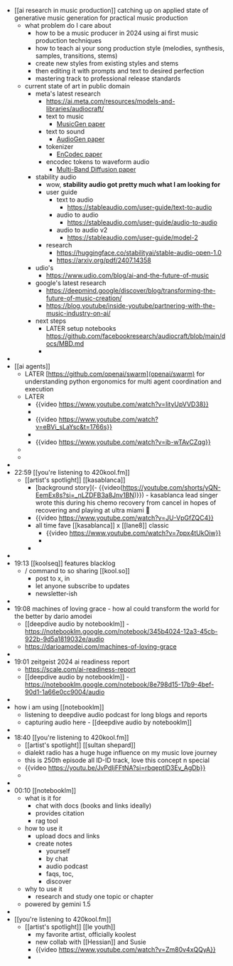 - [[ai research in music production]] catching up on applied state of generative music generation for practical music production
	- what problem do I care about
		- how to be a music producer in 2024 using ai first music production techniques
		- how to teach ai your song production style (melodies, synthesis, samples, transitions, stems)
		- create new styles from existing styles and stems
		- then editing it with prompts and text to desired perfection
		- mastering track to professional release standards
	- current state of art in public domain
		- meta's latest research
			- https://ai.meta.com/resources/models-and-libraries/audiocraft/
			- text to music
				- [MusicGen paper](https://arxiv.org/abs/2306.05284)
			- text to sound
				- [AudioGen paper](https://arxiv.org/abs/2209.15352)
			- tokenizer
				- [EnCodec paper](https://arxiv.org/abs/2210.13438)
			- encodec tokens to waveform audio
				- [Multi-Band Diffusion paper](https://dl.fbaipublicfiles.com/encodec/Diffusion/paper.pdf)
		- stability audio
			- wow, **stability audio got pretty much what I am looking for**
			- user guide
				- text to audio
					- https://stableaudio.com/user-guide/text-to-audio
				- audio to audio
					- https://stableaudio.com/user-guide/audio-to-audio
				- audio to audio v2
					- https://stableaudio.com/user-guide/model-2
			- research
				- https://huggingface.co/stabilityai/stable-audio-open-1.0
				- https://arxiv.org/pdf/2407.14358
		- udio's
			- https://www.udio.com/blog/ai-and-the-future-of-music
		- google's latest research
			- https://deepmind.google/discover/blog/transforming-the-future-of-music-creation/
			- https://blog.youtube/inside-youtube/partnering-with-the-music-industry-on-ai/
		- next steps
			- LATER setup notebooks https://github.com/facebookresearch/audiocraft/blob/main/docs/MBD.md
			-
-
- [[ai agents]]
	- LATER [https://github.com/openai/swarm](openai/swarm) for understanding python ergonomics for multi agent coordination and execution
	- LATER
		- {{video https://www.youtube.com/watch?v=IityUpVVD38}}
		-
		- {{video https://www.youtube.com/watch?v=eBVi_sLaYsc&t=1766s}}
		-
		- {{video https://www.youtube.com/watch?v=ib-wTAvCZqg}}
	-
	-
-
- 22:59 [[you're listening to 420kool.fm]]
	- [[artist's spotlight]] [[kasablanca]]
		- [background story](- {{video(https://youtube.com/shorts/yQN-EemEx8s?si=_nLZDFB3a8Jnv1BN)}}) - kasablanca lead singer wrote this during his chemo recovery from cancel in hopes of recovering and playing at ultra miami 🤍
		- {{video https://www.youtube.com/watch?v=JU-VpGfZQC4}}
		- all time fave [[kasablanca]] x [[lane8]] classic
			- {{video https://www.youtube.com/watch?v=7ppx4tUkOiw}}
			-
		-
-
- 19:13 [[koolseq]] features blacklog
	- / command to so sharing [[kool.so]]
		- post to x, in
		- let anyone subscribe to updates
		- newsletter-ish
-
- 19:08 machines of loving grace - how aI could transform the world for the better by dario amodei
	- [[deepdive audio by notebooklm]] - https://notebooklm.google.com/notebook/345b4024-12a3-45cb-922b-9d5a1819032e/audio
	- https://darioamodei.com/machines-of-loving-grace
-
- 19:01 zeitgeist  2024 ai readiness report
	- https://scale.com/ai-readiness-report
	- [[deepdive audio by notebooklm]] - https://notebooklm.google.com/notebook/8e798d15-17b9-4bef-90d1-1a66e0cc9004/audio
-
- how i am using [[notebooklm]]
	- listening to deepdive audio podcast for long blogs and reports
	- capturing audio here - [[deepdive audio by notebooklm]]
-
- 18:40 [[you're listening to 420kool.fm]]
	- [[artist's spotlight]] [[sultan shepard]]
	- dialekt radio has a huge huge influence on my music love journey
	- this is 250th episode all ID-ID track, love this concept n special
	- {{video https://youtu.be/JvPdIjFFtNA?si=rbqeptlD3Ev_AgDb}}
	-
-
- 00:10 [[notebooklm]]
	- what is it for
		- chat with docs (books and links ideally)
		- provides citation
		- rag tool
	- how to use it
		- upload docs and links
		- create notes
			- yourself
			- by chat
			- audio podcast
			- faqs, toc,
			- discover
	- why to use it
		- research and study one topic or chapter
	- powered by gemini 1.5
-
- [[you're listening to 420kool.fm]]
	- [[artist's spotlight]] [[le youth]]
		- my favorite artist, officially koolest
		- new collab with [[Hessian]] and Susie
		- {{video https://www.youtube.com/watch?v=Zm80v4xQQyA}}
		-